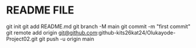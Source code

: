 # README FILE
git init
git add README.md
git branch -M main
git commit -m "first commit"
git remote add origin git@github.com:github-kits26kat24/Olukayode-Project02.git
git push -u origin main
